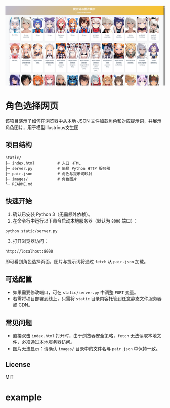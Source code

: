 ![展示图片](./show_case.png)
# 角色选择网页

该项目演示了如何在浏览器中从本地 JSON 文件加载角色和对应提示词，并展示角色图片，用于模型Illustrious文生图


## 项目结构

```
static/
├─ index.html          # 入口 HTML
├─ server.py           # 简易 Python HTTP 服务器
├─ pair.json           # 角色与提示词映射
├─ images/             # 角色图片
└─ README.md
```

## 快速开始

1. 确认已安装 Python 3（无需额外依赖）。
2. 在命令行中运行以下命令启动本地服务器（默认为 `8000` 端口）：

```bash
python static/server.py
```

3. 打开浏览器访问：

```
http://localhost:8000
```

即可看到角色选择页面，图片与提示词将通过 `fetch` 从 `pair.json` 加载。

## 可选配置

- 如果需要修改端口，可在 `static/server.py` 中调整 `PORT` 变量。
- 若需将项目部署到线上，只需将 `static` 目录内容托管到任意静态文件服务器或 CDN。

## 常见问题

- 直接双击 `index.html` 打开时，由于浏览器安全策略，`fetch` 无法读取本地文件，必须通过本地服务器访问。
- 图片无法显示：请确认 `images/` 目录中的文件名与 `pair.json` 中保持一致。

## License

MIT
# example
